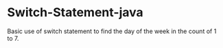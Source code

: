 # Switch-Statement-java
Basic use of switch statement to find the day of the week in the count of 1 to 7.
